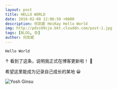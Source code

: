 ```yaml
---
layout: post
title: HELLO WORLD
date: 2018-02-08 12:06:59 +0800
description: 何凯妮 HeiKay Hello World
img: http://pdss99cje.bkt.clouddn.com/post-1.jpg
tags: [BLOG, 杂]
author: 何凯妮
---
```


```
Hello World
```

↑ 看到了这条，说明我正式在博客更新啦！ 👏

希望这里能成为记录自己成长的某地 😀

![Yosh Ginsu]({{site.baseurl}}http://pdss99cje.bkt.clouddn.com/post1/en.png)
